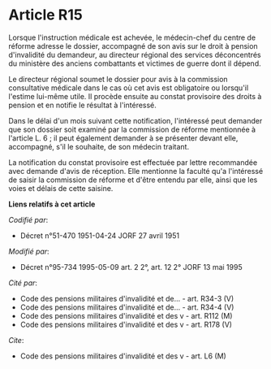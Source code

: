 # Article R15

Lorsque l'instruction médicale est achevée, le médecin-chef du centre de réforme adresse le dossier, accompagné de son avis
sur le droit à pension d'invalidité du demandeur, au directeur régional des services déconcentrés du ministère des anciens
combattants et victimes de guerre dont il dépend.

Le directeur régional soumet le dossier pour avis à la commission consultative médicale dans le cas où cet avis est
obligatoire ou lorsqu'il l'estime lui-même utile. Il procède ensuite au constat provisoire des droits à pension et en notifie
le résultat à l'intéressé.

Dans le délai d'un mois suivant cette notification, l'intéressé peut demander que son dossier soit examiné par la commission
de réforme mentionnée à l'article L. 6 ; il peut également demander à se présenter devant elle, accompagné, s'il le souhaite,
de son médecin traitant.

La notification du constat provisoire est effectuée par lettre recommandée avec demande d'avis de réception. Elle mentionne
la faculté qu'a l'intéressé de saisir la commission de réforme et d'être entendu par elle, ainsi que les voies et délais de
cette saisine.

**Liens relatifs à cet article**

_Codifié par_:

  - Décret n°51-470 1951-04-24 JORF 27 avril 1951

_Modifié par_:

  - Décret n°95-734 1995-05-09 art. 2 2°, art. 12 2° JORF 13 mai 1995

_Cité par_:

  - Code des pensions militaires d'invalidité et de... - art. R34-3 (V)
  - Code des pensions militaires d'invalidité et de... - art. R34-4 (V)
  - Code des pensions militaires d'invalidité et des v - art. R112 (M)
  - Code des pensions militaires d'invalidité et des v - art. R178 (V)

_Cite_:

  - Code des pensions militaires d'invalidité et des v - art. L6 (M)
